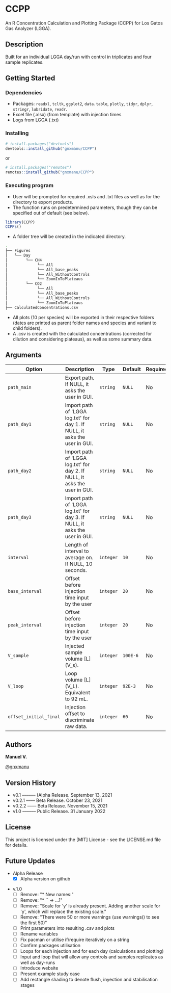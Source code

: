 # CCPP
An R Concentration Calculation and Plotting Package (CCPP) for Los Gatos Gas Analyzer (LGGA).

## Description
Built for an individual LGGA day/run with control in triplicates and four sample replicates.

## Getting Started

### Dependencies
* Packages: `readxl`, `tcltk`, `ggplot2`, `data.table`, `plotly`, `tidyr`, `dplyr`, `stringr`, `lubridate`, `readr`.
* Excel file (.xlsx) (from template) with injection times
* Logs from LGGA (.txt)

### Installing
``` r
# install.packages("devtools")
devtools::install_github("gnxmanu/CCPP")
```
<!-- or
``` r
# install.packages("githubinstall")
githubinstall("CCPP")
```
 -->
or
``` r
# install.packages("remotes")
remotes::install_github("gnxmanu/CCPP")
```
### Executing program
* User will be prompted for required .xsls and .txt files as well as for the directory to export products.
* The function runs on predetermined parameters, though they can be specified out of default (see below).
``` r
library(CCPP)
CCPPs()
```

* A folder tree will be created in the indicated directory.
```bash
.
├── Figures
│   └── Day
│        └── CH4
│             └── All
│             └── All_base_peaks
│             └── All_WithoutControls
│             └── ZoomInToPlateaus
│        └── CO2
│             └── All
│             └── All_base_peaks
│             └── All_WithoutControls
│             └── ZoomInToPlateaus
├── CalculatedConcentrations.csv
```
* All plots (10 per species) will be exported in their respective folders (dates are printed as parent folder names and species and variant to child folders).
* A .csv is created with the calculated concentrations (corrected for dilution and considering plateaus), as well as some summary data.

## Arguments

| Option                    | Description                                                                | Type      | Default  | Required? |
| ------------------------- | -------------------------------------------------------------------------- | --------- | -------- | --------- |
| `path_main`               | Export path. If NULL, it asks the user in GUI.                             | `string`  | `NULL`   | No        |
| `path_day1`               | Import path of 'LGGA log.txt' for day 1. If NULL, it asks the user in GUI. | `string`  | `NULL`   | No        |
| `path_day2`               | Import path of 'LGGA log.txt' for day 2. If NULL, it asks the user in GUI. | `string`  | `NULL`   | No        |
| `path_day3`               | Import path of 'LGGA log.txt' for day 3. If NULL, it asks the user in GUI. | `string`  | `NULL`   | No        |
| `interval`                | Length of interval to average on. If NULL, 10 seconds.                     | `integer` | `10`     | No        |
| `base_interval`           | Offset before injection time input by the user                             | `integer` | `20`     | No        |
| `peak_interval`           | Offset before injection time input by the user                             | `integer` | `20`     | No        |
| `V_sample`                | Injected sample volume [L] (V_s).                                          | `integer` | `100E-6` | No        |
| `V_loop`                  | Loop volume [L] (V_L). Equivalent to 92 mL.                                | `integer` | `92E-3`  | No        |
| `offset_initial_final`    | Injection offset to discriminate raw data.                                 | `integer` | `60`     | No        |

## Authors
**Manuel V.**
<!-- **Manuel Velázquez** -->

[@gnxmanu](https://github.com/gnxmanu)

## Version History
* v0.1 –––––– (Alpha Release. September 13, 2021
* v0.2.1 –––– Beta Release. October 23, 2021
* v0.2.2 –––– Beta Release. November 15, 2021
* v1.0 –––––– Public Release. 31 January 2022

## License
This project is licensed under the [MIT] License - see the LICENSE.md file for details.

## Future Updates
* Alpha Release
  - [x] Alpha version on github

<!-- * Beta Release -->
<!--   - [ ] Produce Readme.Rmd -->
<!--   - [ ] GUI prompt to impor LGGA logs (.txt) -->
<!--   - [ ] Enable in-line parameter input -->
<!--   - [ ] Mute/ warnings regarding plotting axes -->

* v.1.0
  - [ ] Remove: "* New names:"                                                                                                                     
  - [ ] Remove: "* `` -> ...1"
  - [ ] Remove: "Scale for 'y' is already present. Adding another scale for 'y', which will replace the existing scale."
  - [ ] Remove: "There were 50 or more warnings (use warnings() to see the first 50)"
  - [ ] Print parameters into resulting .csv and plots
  - [ ] Rename variables
  - [ ] Fix pacman or utilise if/require iteratively on a string
  - [ ] Confirm packages utilisation
  - [ ] Loops for each injection and for each day (calculations and plotting)
  - [ ] Input and loop that will allow any controls and samples replicates as well as day-runs
  - [ ] Introduce website
  - [ ] Present example study case
  - [ ] Add rectangle shading to denote flush, inyection and stabilisation stages

<!-- ## Acknowledgments

Inspiration, code snippets, etc.
* [smth](https://github.com/gnxmanu) -->
